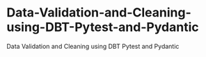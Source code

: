 # Data-Validation-and-Cleaning-using-DBT-Pytest-and-Pydantic
Data Validation and Cleaning using DBT Pytest and Pydantic

